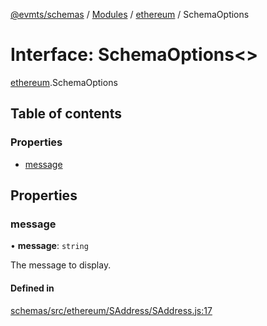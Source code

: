 [@evmts/schemas](/reference/schemas/README.md) / [Modules](/reference/schemas/modules.md) / [ethereum](/reference/schemas/modules/ethereum.md) / SchemaOptions

# Interface: SchemaOptions<\>

[ethereum](/reference/schemas/modules/ethereum.md).SchemaOptions

## Table of contents

### Properties

- [message](/reference/schemas/interfaces/ethereum.SchemaOptions.md#message)

## Properties

### message

• **message**: `string`

The message to display.

#### Defined in

[schemas/src/ethereum/SAddress/SAddress.js:17](https://github.com/evmts/evmts-monorepo/blob/main/schemas/src/ethereum/SAddress/SAddress.js#L17)
